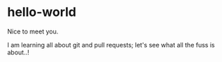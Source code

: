 # hello-world
Nice to meet you.

I am learning all about git and pull requests; let's see what all the fuss is about..!
